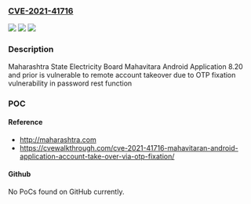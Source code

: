 ### [CVE-2021-41716](https://cve.mitre.org/cgi-bin/cvename.cgi?name=CVE-2021-41716)
![](https://img.shields.io/static/v1?label=Product&message=n%2Fa&color=blue)
![](https://img.shields.io/static/v1?label=Version&message=n%2Fa&color=blue)
![](https://img.shields.io/static/v1?label=Vulnerability&message=n%2Fa&color=brighgreen)

### Description

Maharashtra State Electricity Board Mahavitara Android Application 8.20 and prior is vulnerable to remote account takeover due to OTP fixation vulnerability in password rest function

### POC

#### Reference
- http://maharashtra.com
- https://cvewalkthrough.com/cve-2021-41716-mahavitaran-android-application-account-take-over-via-otp-fixation/

#### Github
No PoCs found on GitHub currently.

